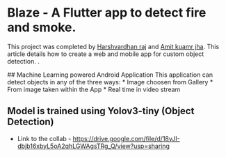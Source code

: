# Blaze - A Flutter app to detect fire and smoke.
<p>This project was completed by <a href="https://www.linkedin.com/">Harshvardhan raj</a> and <a href="https://reshamas.github.io">Amit kuamr jha</a>.  This article details how to create a web and mobile app for custom object detection.  .</p>
## Machine Learning powered Android Application
This application can detect objects in any of the three ways:
  * Image choosen from Gallery
  * From image taken within the App
  * Real time in video stream
  
 ## Model is trained using Yolov3-tiny (Object Detection)
  * Link to the collab - https://drive.google.com/file/d/18yJI-dbjb16xbyL5oA2qhLGWAgsTRg_Q/view?usp=sharing
